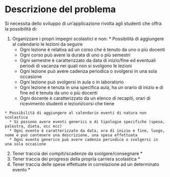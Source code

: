 Descrizione del problema
===
Si necessita dello sviluppo di un’applicazione rivolta agli studenti che offra la possibilità di:
  1. Organizzare i propri impegni scolastici e non:
    * Possibilità di aggiungere al calendario le lezioni da seguire
      * Ogni lezione è relativa ad un corso che è tenuto da uno o più docenti
      * Ogni corso può avere la durata di uno o più semestri
      * Ogni semestre è caratterizzato da data di inizio/fine ed eventuali periodi di vacanza nei quali non si svolgono le lezioni
      * Ogni lezione può avere cadenza periodica o svolgersi in una sola occasione
      * Ogni lezione può svolgersi in aula o in laboratorio
      * Ogni lezione è tenuta in una specifica aula, ha un orario di inizio e di fine ed è tenuta da uno o più docenti
      * Ogni docente è caratterizzato da un elenco di recapiti, orari di ricevimento studenti e lezioni/corsi che tiene
      
    * Possibilità di aggiungere al calendario eventi di natura non scolastica
      * Si possono avere eventi generici o di tipologie specifiche (spesa, palestra, dieta, ecc ecc)
      * Ogni evento è caratterizzato da data, ora di inizio e fine, luogo, nome e può contenere una descrizione, una spesa effettuata
      * Ogni evento generico può avere cadenza periodica o svolgersi in una sola occasione
      

  2. Tener traccia dei compiti/scadenze da svolgere/consegnare
    *  
  3. Tener traccia dei progressi della propria carriera scolastica
    *	
  4. Tener traccia delle spese effettuate in correlazione ad un determinato evento
    *	

